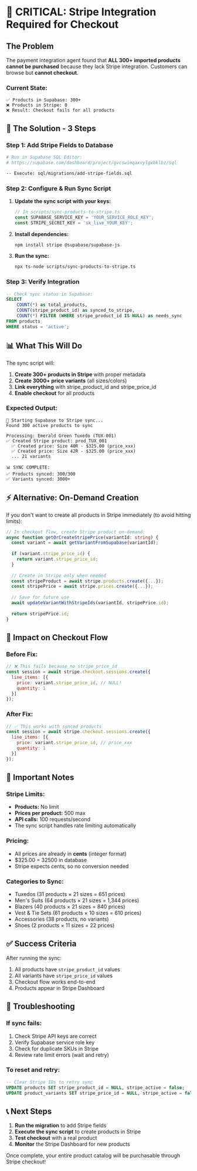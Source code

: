 # 🔴 CRITICAL: Stripe Integration Required for Checkout

## The Problem
The payment integration agent found that **ALL 300+ imported products cannot be purchased** because they lack Stripe integration. Customers can browse but **cannot checkout**.

### Current State:
```
✅ Products in Supabase: 300+
❌ Products in Stripe: 0
❌ Result: Checkout fails for all products
```

## 🚀 The Solution - 3 Steps

### Step 1: Add Stripe Fields to Database
```bash
# Run in Supabase SQL Editor:
# https://supabase.com/dashboard/project/gvcswimqaxvylgxbklbz/sql

-- Execute: sql/migrations/add-stripe-fields.sql
```

### Step 2: Configure & Run Sync Script

1. **Update the sync script with your keys:**
   ```typescript
   // In scripts/sync-products-to-stripe.ts
   const SUPABASE_SERVICE_KEY = 'YOUR_SERVICE_ROLE_KEY';
   const STRIPE_SECRET_KEY = 'sk_live_YOUR_KEY';
   ```

2. **Install dependencies:**
   ```bash
   npm install stripe @supabase/supabase-js
   ```

3. **Run the sync:**
   ```bash
   npx ts-node scripts/sync-products-to-stripe.ts
   ```

### Step 3: Verify Integration
```sql
-- Check sync status in Supabase:
SELECT 
    COUNT(*) as total_products,
    COUNT(stripe_product_id) as synced_to_stripe,
    COUNT(*) FILTER (WHERE stripe_product_id IS NULL) as needs_sync
FROM products
WHERE status = 'active';
```

## 📊 What This Will Do

The sync script will:
1. **Create 300+ products in Stripe** with proper metadata
2. **Create 3000+ price variants** (all sizes/colors)
3. **Link everything** with stripe_product_id and stripe_price_id
4. **Enable checkout** for all products

### Expected Output:
```
🚀 Starting Supabase to Stripe sync...
Found 300 active products to sync

Processing: Emerald Green Tuxedo (TUX-001)
✅ Created Stripe product: prod_TUX_001
  ✅ Created price: Size 40R - $325.00 (price_xxx)
  ✅ Created price: Size 42R - $325.00 (price_xxx)
  ... 21 variants

📊 SYNC COMPLETE:
✅ Products synced: 300/300
✅ Variants synced: 3000+
```

## ⚡ Alternative: On-Demand Creation

If you don't want to create all products in Stripe immediately (to avoid hitting limits):

```typescript
// In checkout flow, create Stripe product on-demand:
async function getOrCreateStripePrice(variantId: string) {
  const variant = await getVariantFromSupabase(variantId);
  
  if (variant.stripe_price_id) {
    return variant.stripe_price_id;
  }
  
  // Create in Stripe only when needed
  const stripeProduct = await stripe.products.create({...});
  const stripePrice = await stripe.prices.create({...});
  
  // Save for future use
  await updateVariantWithStripeIds(variantId, stripePrice.id);
  
  return stripePrice.id;
}
```

## 🎯 Impact on Checkout Flow

### Before Fix:
```javascript
// ❌ This fails because no stripe_price_id
const session = await stripe.checkout.sessions.create({
  line_items: [{
    price: variant.stripe_price_id, // NULL!
    quantity: 1
  }]
});
```

### After Fix:
```javascript
// ✅ This works with synced products
const session = await stripe.checkout.sessions.create({
  line_items: [{
    price: variant.stripe_price_id, // price_xxx
    quantity: 1
  }]
});
```

## 🚨 Important Notes

### Stripe Limits:
- **Products:** No limit
- **Prices per product:** 500 max
- **API calls:** 100 requests/second
- The sync script handles rate limiting automatically

### Pricing:
- All prices are already in **cents** (integer format)
- $325.00 = 32500 in database
- Stripe expects cents, so no conversion needed

### Categories to Sync:
- Tuxedos (31 products × 21 sizes = 651 prices)
- Men's Suits (64 products × 21 sizes = 1,344 prices)
- Blazers (40 products × 21 sizes = 840 prices)
- Vest & Tie Sets (61 products × 10 sizes = 610 prices)
- Accessories (38 products, no variants)
- Shoes (2 products × 11 sizes = 22 prices)

## ✅ Success Criteria

After running the sync:
1. All products have `stripe_product_id` values
2. All variants have `stripe_price_id` values
3. Checkout flow works end-to-end
4. Products appear in Stripe Dashboard

## 🔧 Troubleshooting

### If sync fails:
1. Check Stripe API keys are correct
2. Verify Supabase service role key
3. Check for duplicate SKUs in Stripe
4. Review rate limit errors (wait and retry)

### To reset and retry:
```sql
-- Clear Stripe IDs to retry sync
UPDATE products SET stripe_product_id = NULL, stripe_active = false;
UPDATE product_variants SET stripe_price_id = NULL, stripe_active = false;
```

## 📞 Next Steps

1. **Run the migration** to add Stripe fields
2. **Execute the sync script** to create products in Stripe
3. **Test checkout** with a real product
4. **Monitor** the Stripe Dashboard for new products

Once complete, your entire product catalog will be purchasable through Stripe checkout!